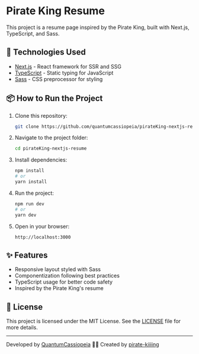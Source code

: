# Pirate King Resume

This project is a resume page inspired by the Pirate King, built with Next.js, TypeScript, and Sass.

## 🚀 Technologies Used

- [Next.js](https://nextjs.org/) - React framework for SSR and SSG
- [TypeScript](https://www.typescriptlang.org/) - Static typing for JavaScript
- [Sass](https://sass-lang.com/) - CSS preprocessor for styling

## 📦 How to Run the Project

1. Clone this repository:

   ```bash
   git clone https://github.com/quantumcassiopeia/pirateKing-nextjs-resume.git
   ```

2. Navigate to the project folder:

   ```bash
   cd pirateKing-nextjs-resume
   ```

3. Install dependencies:

   ```bash
   npm install
   # or
   yarn install
   ```

4. Run the project:

   ```bash
   npm run dev
   # or
   yarn dev
   ```

5. Open in your browser:

   ```
   http://localhost:3000
   ```

## ✨ Features

- Responsive layout styled with Sass
- Componentization following best practices
- TypeScript usage for better code safety
- Inspired by the Pirate King's resume

## 📜 License

This project is licensed under the MIT License. See the [LICENSE](LICENSE) file for more details.

---

Developed by [QuantumCassiopeia](https://github.com/quantumcassiopeia) 🏴‍☠️
Created by [pirate-kiiiing](https://github.com/pirate-kiiiing)
